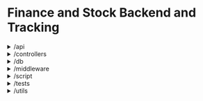 # Finance and Stock Backend and Tracking

<details>
<summary> /api </summary>

- `file1.ts`

</details>
<details>
<summary> /controllers </summary>

- `file1.ts`

</details>
<details>
<summary> /db </summary>

- `file1.ts`

</details>
<details>
<summary> /middleware </summary>

- `file1.ts`

</details>
<details>
<summary> /script </summary>

- `file1.ts`

</details>
<details>
<summary> /tests </summary>

- `file1.ts`

</details>
<details>
<summary> /utils </summary>

- `file1.ts`

</details>
